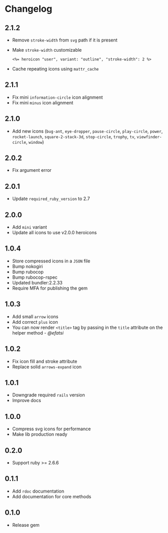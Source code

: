 # Changelog

## 2.1.2

- Remove `stroke-width` from `svg` path if it is present
- Make `stroke-width` customizable

  ```erb
  <%= heroicon "user", variant: "outline", "stroke-width": 2 %>
  ```
- Cache repeating icons using `mattr_cache`

## 2.1.1

- Fix mini `information-circle` icon alignment
- Fix mini `minus` icon alignment

## 2.1.0

- Add new icons (`bug-ant`, `eye-dropper`, `pause-circle`, `play-circle`, `power`, `rocket-launch`, `square-2-stack-3d`, `stop-circle`, `trophy`, `tv`, `viewfinder-circle`, `window`)

## 2.0.2

- Fix argument error

## 2.0.1

- Update `required_ruby_version` to 2.7

## 2.0.0

- Add `mini` variant
- Update all icons to use v2.0.0 heroicons

## 1.0.4

- Store compressed icons in a `JSON` file
- Bump nokogiri
- Bump rubocop
- Bump rubocop-rspec
- Updated bundler:2.2.33
- Require MFA for publishing the gem

## 1.0.3

- Add small `arrow` icons
- Add correct `plus` icon
- You can now render `<title>` tag by passing in the `title` attribute on the
  helper method - _@efatsi_

## 1.0.2

- Fix icon fill and stroke attribute
- Replace solid `arrows-expand` icon

## 1.0.1

- Downgrade required `rails` version
- Improve docs

## 1.0.0

- Compress svg icons for performance
- Make lib production ready

## 0.2.0

- Support ruby >= 2.6.6

## 0.1.1

- Add `rdoc` documentation
- Add documentation for core methods

## 0.1.0

- Release gem
